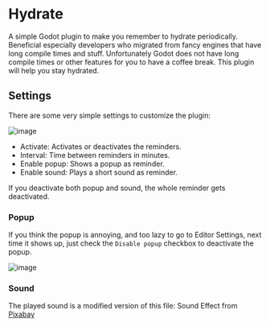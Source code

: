 # Hydrate
A simple Godot plugin to make you remember to hydrate periodically. Beneficial especially developers who migrated from fancy engines that have long compile times and stuff. Unfortunately Godot does not have long compile times or other features for you to have a coffee break. This plugin will help you stay hydrated.

## Settings
There are some very simple settings to customize the plugin:

![image](https://github.com/starcin/hydrate-plugin/assets/62737425/5c41fe7e-c7dc-485d-ba3d-6d4281bcdc3b)

- Activate: Activates or deactivates the reminders.
- Interval: Time between reminders in minutes.
- Enable popup: Shows a popup as reminder.
- Enable sound: Plays a short sound as reminder.

If you deactivate both popup and sound, the whole reminder gets deactivated.

### Popup
If you think the popup is annoying, and too lazy to go to Editor Settings, next time it shows up, just check the `Disable popup` checkbox to deactivate the popup.

![image](https://github.com/starcin/hydrate-plugin/assets/62737425/27e6eefd-aeb9-447e-87d0-03b93c97a0b4)

### Sound
The played sound is a modified version of this file:
Sound Effect from <a href="https://pixabay.com/sound-effects/sfx-water-drops-80153/">Pixabay</a>
